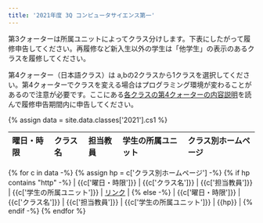 ```yaml
---
title: '2021年度 3Q コンピュータサイエンス第一'
---
```


第3クォーターは所属ユニットによってクラス分けします。下表にしたがって履修申告してください。再履修など新入生以外の学生は「他学生」の表示のあるクラスを履修してください。

第4クォーター（日本語クラス）は a,bの2クラスから1クラスを選択してください。第4クォーターでクラスを変える場合はプログラミング環境が変わることがあるので注意が必要です。ここにある[各クラスの第4クォーターの内容説明](../cs2/outline.html)を読んで履修申告期間内に申告してください。

{% assign data = site.data.classes['2021'].cs1 %}

| 曜日・時限 | クラス名 | 担当教員 | 学生の所属ユニット | クラス別ホームページ |
| :--------- | :------- | :------- | :----------------- | :------------------- |
{% for c in data -%}
  {% assign hp = c['クラス別ホームページ'] -%}
  {% if hp contains "http" -%}
| {{c['曜日・時限']}} | {{c['クラス名']}} | {{c['担当教員']}} | {{c['学生の所属ユニット']}} | [リンク]({{hp}}) |
  {% else -%}
| {{c['曜日・時限']}} | {{c['クラス名']}} | {{c['担当教員']}} | {{c['学生の所属ユニット']}} | {{hp}} |
  {% endif -%}
{% endfor %}


<!-- The liquid markup introduces line breaks in markdown.
  https://stackoverflow.com/a/35643035/5850002 -->
